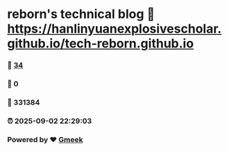 # reborn's technical blog :link: https://hanlinyuanexplosivescholar.github.io/tech-reborn.github.io 
### :page_facing_up: [34](https://hanlinyuanexplosivescholar.github.io/tech-reborn.github.io/tag.html) 
### :speech_balloon: 0 
### :hibiscus: 331384 
### :alarm_clock: 2025-09-02 22:29:03 
### Powered by :heart: [Gmeek](https://github.com/Meekdai/Gmeek)
